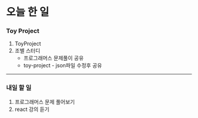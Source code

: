 # 오늘 한 일

### Toy Project

1. ToyProject
1. 조별 스터디
   - 프로그래머스 문제풀이 공유
   - toy-project - json파일 수정후 공유

---

### 내일 할 일

1. 프로그래머스 문제 풀어보기
1. react 강의 듣기
